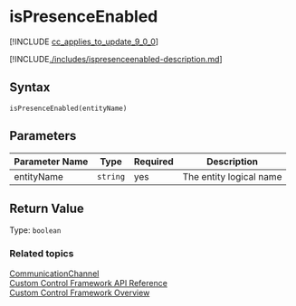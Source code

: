 # isPresenceEnabled

[!INCLUDE [cc_applies_to_update_9_0_0](../../../../includes/cc_applies_to_update_9_0_0.md)]

[!INCLUDE[./includes/ispresenceenabled-description.md](./includes/ispresenceenabled-description.md)]

## Syntax

`isPresenceEnabled(entityName)`

## Parameters

| Parameter Name|Type|Required|Description|
| ------------- |----|--------|-----------|
|entityName|`string`|yes|The entity logical name|

## Return Value

Type: `boolean`


### Related topics

[CommunicationChannel](../communicationchannel.md)<br />
[Custom Control Framework API Reference](../index.md)<br />
[Custom Control Framework Overview](../../custom-control-framework-overview.md)<br />
